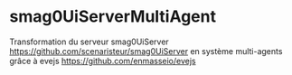 # smag0UiServerMultiAgent
Transformation du serveur smag0UiServer https://github.com/scenaristeur/smag0UiServer en système multi-agents grâce à evejs https://github.com/enmasseio/evejs
